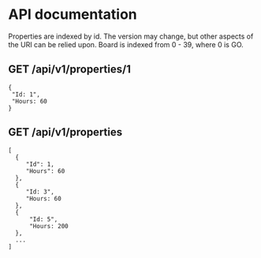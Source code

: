 # API documentation

Properties are indexed by id. The version may change, but other aspects of the URI can be relied upon. Board is indexed from 0 - 39, where 0 is GO.

## GET /api/v1/properties/1

    {
     "Id: 1",
     "Hours: 60
    }

## GET /api/v1/properties

    [
      {
         "Id": 1,
         "Hours": 60
      },
      {
         "Id: 3",
         "Hours: 60
      },
      {
          "Id: 5",
          "Hours: 200
      },
      ...
    ]
    
